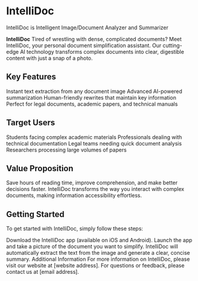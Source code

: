 # IntelliDoc
IntelliDoc is Intelligent Image/Document Analyzer and Summarizer

**IntelliDoc**
Tired of wrestling with dense, complicated documents? Meet IntelliDoc, your personal document simplification assistant. Our cutting-edge AI technology transforms complex documents into clear, digestible content with just a snap of a photo.

## Key Features
Instant text extraction from any document image
Advanced AI-powered summarization
Human-friendly rewrites that maintain key information
Perfect for legal documents, academic papers, and technical manuals

## Target Users
Students facing complex academic materials
Professionals dealing with technical documentation
Legal teams needing quick document analysis
Researchers processing large volumes of papers

## Value Proposition
Save hours of reading time, improve comprehension, and make better decisions faster. IntelliDoc transforms the way you interact with complex documents, making information accessibility effortless.

## Getting Started
To get started with IntelliDoc, simply follow these steps:

Download the IntelliDoc app (available on iOS and Android).
Launch the app and take a picture of the document you want to simplify.
IntelliDoc will automatically extract the text from the image and generate a clear, concise summary.
Additional Information
For more information on IntelliDoc, please visit our website at [website address].
For questions or feedback, please contact us at [email address].
